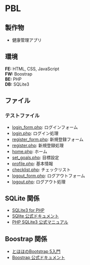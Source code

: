 # PBL

## 製作物

- 健康管理アプリ

## 環境

**FE:** HTML, CSS, JavaScript  
**FW:** Boostrap  
**BE:** PHP  
**DB:** SQLite3

## ファイル

### テストファイル

- [login_form.php](pages/login_form.php): ログインフォーム
- [login.php](pages/login.php): ログイン処理
- [register_form.php](pages/register_form.php): 新規登録フォーム
- [register.php](pages/register.php): 新規登録処理
- [home.php](pages/home.php): ホーム
- [set_goals.php](pages/set_goals.php): 目標設定
- [profile.php](pages/profile.php): 基本情報
- [checklist.php](pages/checklist.php): チェックリスト
- [logout_form.php](pages/logout_form.php): ログアウトフォーム
- [logout.php](pages/logout.php): ログアウト処理

## SQLite 関係

- [SQLite3 for PHP](https://rice8y.github.io/sqlite3/)
- [SQlite 公式ドキュメント](https://www.sqlite.org/docs.html)
- [PHP SQLite3 公式マニュアル](https://www.php.net/manual/ja/class.sqlite3.php)

## Boostrap 関係

- [とほほのBootstrap 5入門](https://www.tohoho-web.com/bootstrap5/index.html)
- [Boostrap 公式ドキュメント](https://getbootstrap.jp/docs/5.3/getting-started/introduction/)
  